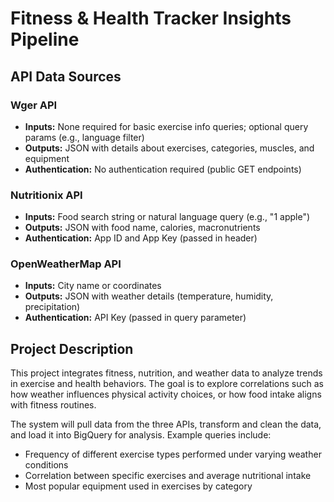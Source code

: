 # Fitness & Health Tracker Insights Pipeline

## API Data Sources

### Wger API
- **Inputs:** None required for basic exercise info queries; optional query params (e.g., language filter)
- **Outputs:** JSON with details about exercises, categories, muscles, and equipment
- **Authentication:** No authentication required (public GET endpoints)

### Nutritionix API
- **Inputs:** Food search string or natural language query (e.g., "1 apple")
- **Outputs:** JSON with food name, calories, macronutrients
- **Authentication:** App ID and App Key (passed in header)

### OpenWeatherMap API
- **Inputs:** City name or coordinates
- **Outputs:** JSON with weather details (temperature, humidity, precipitation)
- **Authentication:** API Key (passed in query parameter)

## Project Description
This project integrates fitness, nutrition, and weather data to analyze trends in exercise and health behaviors. The goal is to explore correlations such as how weather influences physical activity choices, or how food intake aligns with fitness routines.

The system will pull data from the three APIs, transform and clean the data, and load it into BigQuery for analysis. Example queries include:
- Frequency of different exercise types performed under varying weather conditions
- Correlation between specific exercises and average nutritional intake
- Most popular equipment used in exercises by category
